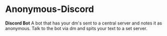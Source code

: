 # Anonymous-Discord
**Discord Bot**
A bot that has your dm's sent to a central server and notes it as anonymous. Talk to the bot via dm and spits your text to a set server.
